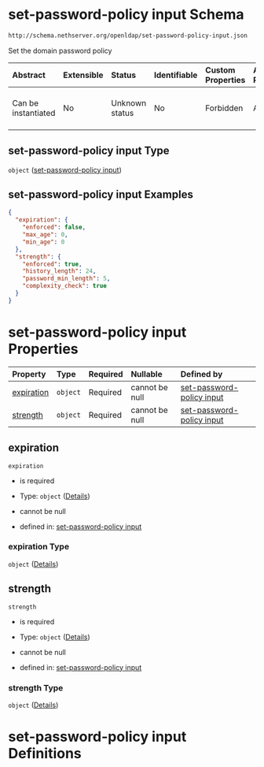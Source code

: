 # set-password-policy input Schema

```txt
http://schema.nethserver.org/openldap/set-password-policy-input.json
```

Set the domain password policy

| Abstract            | Extensible | Status         | Identifiable | Custom Properties | Additional Properties | Access Restrictions | Defined In                                                                                       |
| :------------------ | :--------- | :------------- | :----------- | :---------------- | :-------------------- | :------------------ | :----------------------------------------------------------------------------------------------- |
| Can be instantiated | No         | Unknown status | No           | Forbidden         | Allowed               | none                | [set-password-policy-input.json](openldap/set-password-policy-input.json "open original schema") |

## set-password-policy input Type

`object` ([set-password-policy input](set-password-policy-input.md))

## set-password-policy input Examples

```json
{
  "expiration": {
    "enforced": false,
    "max_age": 0,
    "min_age": 0
  },
  "strength": {
    "enforced": true,
    "history_length": 24,
    "password_min_length": 5,
    "complexity_check": true
  }
}
```

# set-password-policy input Properties

| Property                  | Type     | Required | Nullable       | Defined by                                                                                                                                                                    |
| :------------------------ | :------- | :------- | :------------- | :---------------------------------------------------------------------------------------------------------------------------------------------------------------------------- |
| [expiration](#expiration) | `object` | Required | cannot be null | [set-password-policy input](set-password-policy-input-properties-expiration.md "http://schema.nethserver.org/openldap/set-password-policy-input.json#/properties/expiration") |
| [strength](#strength)     | `object` | Required | cannot be null | [set-password-policy input](set-password-policy-input-properties-strength.md "http://schema.nethserver.org/openldap/set-password-policy-input.json#/properties/strength")     |

## expiration



`expiration`

* is required

* Type: `object` ([Details](set-password-policy-input-properties-expiration.md))

* cannot be null

* defined in: [set-password-policy input](set-password-policy-input-properties-expiration.md "http://schema.nethserver.org/openldap/set-password-policy-input.json#/properties/expiration")

### expiration Type

`object` ([Details](set-password-policy-input-properties-expiration.md))

## strength



`strength`

* is required

* Type: `object` ([Details](set-password-policy-input-properties-strength.md))

* cannot be null

* defined in: [set-password-policy input](set-password-policy-input-properties-strength.md "http://schema.nethserver.org/openldap/set-password-policy-input.json#/properties/strength")

### strength Type

`object` ([Details](set-password-policy-input-properties-strength.md))

# set-password-policy input Definitions
